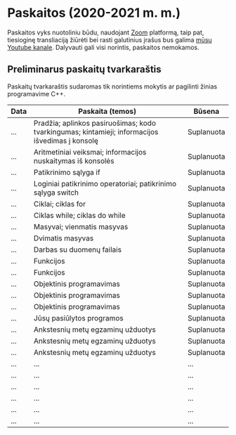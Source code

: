 # Paskaitos (2020-2021 m. m.)

Paskaitos vyks nuotoliniu būdu, naudojant [Zoom](https://zoom.us/) platformą, taip pat, tiesioginę transliaciją žiūrėti bei rasti galutinius įrašus bus galima [mūsų Youtube kanale](https://www.youtube.com/channel/UCP3MANaEkoW4LXa74e1xzgQ). Dalyvauti gali visi norintis, paskaitos nemokamos.

## Preliminarus paskaitų tvarkaraštis

Paskaitų tvarkaraštis sudaromas tik norintiems mokytis ar pagilinti žinias programavime C++.

| Data | Paskaita (temos) | Būsena |
|-|-|-|
| ... | Pradžia; aplinkos pasiruošimas; kodo tvarkingumas; kintamieji; informacijos išvedimas į konsolę | Suplanuota |
| ... | Aritmetiniai veiksmai; informacijos nuskaitymas iš konsolės | Suplanuota |
| ... | Patikrinimo sąlyga if | Suplanuota |
| ... | Loginiai patikrinimo operatoriai; patikrinimo sąlyga switch | Suplanuota |
| ... | Ciklai; ciklas for | Suplanuota |
| ... | Ciklas while; ciklas do while | Suplanuota |
| ... | Masyvai; vienmatis masyvas | Suplanuota |
| ... | Dvimatis masyvas | Suplanuota |
| ... | Darbas su duomenų failais | Suplanuota |
| ... | Funkcijos | Suplanuota |
| ... | Funkcijos | Suplanuota |
| ... | Objektinis programavimas | Suplanuota |
| ... | Objektinis programavimas | Suplanuota |
| ... | Objektinis programavimas | Suplanuota |
| ... | Jūsų pasiūlytos programos | Suplanuota |
| ... | Ankstesnių metų egzaminų užduotys | Suplanuota |
| ... | Ankstesnių metų egzaminų užduotys | Suplanuota |
| ... | Ankstesnių metų egzaminų užduotys | Suplanuota |
| ... | ... | ... |
| ... | ... | ... |
| ... | ... | ... |
| ... | ... | ... |
| ... | ... | ... |
| ... | ... | ... |
